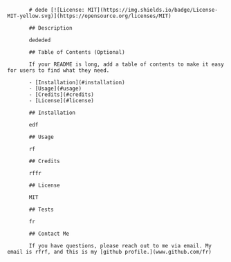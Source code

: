 
           # dede [![License: MIT](https://img.shields.io/badge/License-MIT-yellow.svg)](https://opensource.org/licenses/MIT)

           ## Description
           
           dededed
         
           ## Table of Contents (Optional)
           
           If your README is long, add a table of contents to make it easy for users to find what they need.
           
           - [Installation](#installation)
           - [Usage](#usage)
           - [Credits](#credits)
           - [License](#license)
           
           ## Installation
         
           edf
           
           ## Usage
         
           rf
           
           ## Credits
         
           rffr
           
           ## License
         
           MIT
           
           ## Tests
         
           fr
         
           ## Contact Me
         
           If you have questions, please reach out to me via email. My email is rfrf, and this is my [github profile.](www.github.com/fr)
           
           